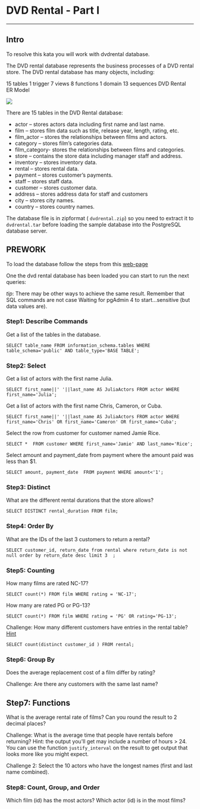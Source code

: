 # DVD Rental - Part I
----
## Intro

To resolve this kata you will work with dvdrental database.

The DVD rental database represents the business processes of a DVD rental store. The DVD rental database has many objects, including:

15 tables
1 trigger
7 views
8 functions
1 domain
13 sequences
DVD Rental ER Model

![](https://www.postgresqltutorial.com/wp-content/uploads/2018/03/dvd-rental-sample-database-diagram.png)

There are 15 tables in the DVD Rental database:

- actor – stores actors data including first name and last name.
- film – stores film data such as title, release year, length, rating, etc.
- film_actor – stores the relationships between films and actors.
- category – stores film’s categories data.
- film_category- stores the relationships between films and categories.
- store – contains the store data including manager staff and address.
- inventory – stores inventory data.
- rental – stores rental data.
- payment – stores customer’s payments.
- staff – stores staff data.
- customer – stores customer data.
- address – stores address data for staff and customers
- city – stores city names.
- country – stores country names.


The database file is in zipformat ( `dvdrental.zip`) so you need to extract it to  `dvdrental.tar` before loading the sample database into the PostgreSQL database server.

## PREWORK

To load the database follow the steps from this [web-page](https://www.postgresqltutorial.com/postgresql-getting-started/load-postgresql-sample-database/)

One the dvd rental database has been loaded you can start to run the next queries:

*tip*: There may be other ways to achieve the same result.  Remember that SQL commands are not case Waiting for pgAdmin 4 to start...sensitive (but data values are).

### Step1: Describe Commands

Get a list of the tables in the database.

    SELECT table_name FROM information_schema.tables WHERE table_schema='public' AND table_type='BASE TABLE';


### Step2: Select

Get a list of actors with the first name Julia.

    SELECT first_name||' '||last_name AS JuliaActors FROM actor WHERE first_name='Julia';



Get a list of actors with the first name Chris, Cameron, or Cuba.

    SELECT first_name||' '||last_name AS JuliaActors FROM actor WHERE first_name='Chris' OR first_name='Cameron' OR first_name='Cuba';



Select the row from customer for customer named Jamie Rice.

    SELECT *  FROM customer WHERE first_name='Jamie' AND last_name='Rice'; 


Select amount and payment_date from payment where the amount paid was less than $1.

    SELECT amount, payment_date  FROM payment WHERE amount<'1'; 


### Step3: Distinct

What are the different rental durations that the store allows?

    SELECT DISTINCT rental_duration FROM film;

### Step4: Order By

What are the IDs of the last 3 customers to return a rental?

    SELECT customer_id, return_date from rental where return_date is not null order by return_date desc limit 3  ;

    
### Step5: Counting

How many films are rated NC-17?  

    SELECT count(*) FROM film WHERE rating = 'NC-17';

How many are rated PG or PG-13?

    SELECT count(*) FROM film WHERE rating = 'PG' OR rating='PG-13';

Challenge: How many different customers have entries in the rental table?  [Hint](http://www.w3resource.com/sql/aggregate-functions/count-with-distinct.php)

    SELECT count(distinct customer_id ) FROM rental;


### Step6: Group By

Does the average replacement cost of a film differ by rating?

    


Challenge: Are there any customers with the same last name?

## Step7: Functions

What is the average rental rate of films?  Can you round the result to 2 decimal places?

Challenge: What is the average time that people have rentals before returning?  Hint: the output you'll get may include a number of hours > 24.  You can use the function `justify_interval` on the result to get output that looks more like you might expect.

Challenge 2: Select the 10 actors who have the longest names (first and last name combined).

### Step8: Count, Group, and Order

Which film (id) has the most actors?  Which actor (id) is in the most films?

